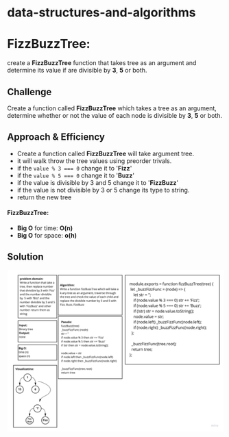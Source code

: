 # data-structures-and-algorithms

# FizzBuzzTree:
create a **FizzBuzzTree** function that takes tree as an argument and determine its value if are divisible by **3**, **5** or both.

## Challenge
Create  a function called **FizzBuzzTree** which takes a tree as an argument, determine whether or not the value of each node is divisible by **3**, **5** or both.

## Approach & Efficiency
- Create  a function called **FizzBuzzTree** will take argument tree.
- it will walk throw the tree values using preorder trivals.
- if the `value % 3 === 0` change it to '**Fizz**'
- if the `value % 5 === 0` change it to '**Buzz**'
- if the value is divisible by 3 and 5 change it to '**FizzBuzz**'
- if the value is not divisible by 3 or 5 change its type to string.
- return the new tree

#### FizzBuzzTree:
- **Big O** for time: **O(n)**
- **Big O** for space: **o(h)**


## Solution
![](../../assets/fizz-buzz-tree.jpg)


